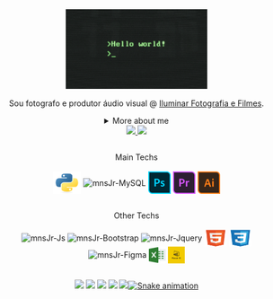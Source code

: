 <div align="center"> 
<img height="50%" width="50%" src="https://github.com/mnsjr/mnsJr/blob/main/gif/Hello.gif"/> 

Sou fotografo e produtor áudio visual @ [Iluminar Fotografia e Filmes](https://www.iluminarfotografia.com.br/).



<details>
  <summary> More about me</summary>
<div align="left">
 
<!--  
``` js
const stebs = {
    personal: {
        fullName: 'Moacir Nunes dos Santos Junior',
        birthDate: '1984-03-03',
        pronouns: 'he' | 'his',
        interests: ['music', 'art', 'games', 'language learning', 'anime'],
        motivation: [
            'Help improving diversity and inclusion',
            'Making life easier and smarter through tech',
        ],
    },
    technical: {
        technologies: {
            frontEnd: {
                Javascript: ['Vanilla JS', 'React', 'Redux', 'Jest'],
                HTML: ['HTML5', 'Semantic HTML'],
                CSS: ['sass', 'styled-components', 'Bootstrap'],
            },
            backEnd: {
                Javascript: ['Node.js', 'Express']
            },
            architecture: ['Single Page Applications', 'Domain Driven Design', 'Feature First'],
        },
    }
}
```
-->
 
  <a>
    - 😏 sou um homem, pardo e tenho 38 anos<br>
    - 👪 casado, pai de 2 garotos (10 e 19anos) e 2 gatos<br>
    - 🎮 gosto de música, arte e games<br>
    - ☀️ gosto de ver o sol nascer, da vista do mar e contemplar a natureza<br>
    - 📷 sou fotografo e 🎥 produtor áudio visual, migrando para o setor de tecnologia 💻<br>
    - 🎓 graduando em ciências da computação<br>
    - 🏢 trabalho bem em grupo, sou proativo, organizado, criativo, comunicativo e comprometido<br>
    - 🌱 sou engajado em frentes de proteção ao meio ambiente 🌎<br>
    - 📣 entusiasta de assuntos como tecnologia, sustentabilidade, disseminação de conhecimento<br>
  </a>
  
  </div>
</details>




<div align="center">
  <a href="https://github.com/mnsjr">
  <img height="150em" src="https://github-readme-stats.vercel.app/api?username=mnsjr&show_icons=true&theme=dark&include_all_commits=true&count_private=true"/>
  <img height="150em" src="https://github-readme-stats.vercel.app/api/top-langs/?username=mnsjr&layout=compact&langs_count=7&theme=dark"/>
</div>
  
  ##
  
  <a align="center">
    Main Techs
  </a>
  
<div align="center" style="display: inline_block"><br>
  <img align="center" alt="mnsJr-Python" height=40" width="50" src="https://raw.githubusercontent.com/devicons/devicon/master/icons/python/python-original.svg">
  <img align="center" alt="mnsJr-MySQL" height="40" width="50" src="https://cdn.jsdelivr.net/gh/devicons/devicon/icons/mysql/mysql-original-wordmark.svg" />
  <img align="center" alt="mnsJr-Photoshop" height="40" width="40" src="https://github.com/mnsjr/mnsJr/blob/main/icons/photoshop.png" />
  <img align="center" alt="mnsJr-Premiere Pro" height="40" width="40" src="https://github.com/mnsjr/mnsJr/blob/main/icons/premierepro.png" />
  <img align="center" alt="mnsJr-Illustrator" height="40" width="40" src="https://github.com/mnsjr/mnsJr/blob/main/icons/illustrador.png" />
</div>
  
  ##
  
   <a align="center">
    Other Techs
  </a>
  
  <div align="center" style="display: inline_block"><br>
  <img align="center" alt="mnsJr-Js" height="30" width="40" src="https://cdn.jsdelivr.net/gh/devicons/devicon/icons/javascript/javascript-original.svg" />
  <img align="center" alt="mnsJr-Bootstrap" height="30" width="40" src="https://cdn.jsdelivr.net/gh/devicons/devicon/icons/bootstrap/bootstrap-plain-wordmark.svg" />
  <img align="center" alt="mnsJr-Jquery" height="30" width="40" src="https://cdn.jsdelivr.net/gh/devicons/devicon/icons/jquery/jquery-plain-wordmark.svg" />
  <img align="center" alt="mnsJr-HTML" height="30" width="40" src="https://raw.githubusercontent.com/devicons/devicon/master/icons/html5/html5-original.svg">
  <img align="center" alt="mnsJr-CSS" height="30" width="40" src="https://raw.githubusercontent.com/devicons/devicon/master/icons/css3/css3-original.svg">
  <img align="center" alt="mnsJr-Figma" height="30" width="40" src="https://cdn.jsdelivr.net/gh/devicons/devicon/icons/figma/figma-original.svg">
  <img align="center" alt="mnsJr-Ecxel" height="30" width="30" src="https://github.com/mnsjr/mnsJr/blob/main/icons/excel.png">
  <img align="center" alt="mnsJr-PowerBI" height="30" width="30" src="https://github.com/mnsjr/mnsJr/blob/main/icons/PowerBI.png">
</div>
  
  ##
  
<div align="center">
  <a href="https://www.linkedin.com/in/mnsjr" target="_blank"><img src="https://img.shields.io/badge/-LinkedIn-%230077B5?style=for-the-badge&logo=linkedin&logoColor=white" target="_blank"></a>
  <a href="https://instagram.com/fotoarqjuniormoura" target="_blank"><img src="https://img.shields.io/badge/-Instagram-%23E4405F?style=for-the-badge&logo=instagram&logoColor=white" target="_blank"></a>
  <a href="https://discord.gg/RGssJMvX" target="_blank"><img src="https://img.shields.io/badge/Discord-7289DA?style=for-the-badge&logo=discord&logoColor=white" target="_blank"></a> 
  <a href = "mailto:mnsjrti@gmail.com"><img src="https://img.shields.io/badge/-Gmail-%23333?style=for-the-badge&logo=gmail&logoColor=white" target="_blank"></a>
  <a target="_blank" href="https://api.whatsapp.com/send?phone=5511997741587" ><img src="https://img.shields.io/badge/WhatsApp-25D366?style=for-the-badge&logo=whatsapp&logoColor=white"
 
  ![Snake animation](https://github.com/mnsjr/mnsjr/blob/output/github-contribution-grid-snake.svg)
 
</div>

 <!-- Link útil, emoj -->
 <!-- https://gist.github.com/rxaviers/7360908 -->
 <!-- https://github.com/snoke/myWebsocketApp/blob/master/assets/components/App/Chats/Chat/emojis.json -->
 <!-- https://devicon.dev/ -->
  
